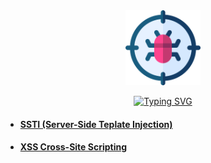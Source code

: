 <div align="center">
  <img width="120" src="VULN/Images/virus.png">
  
[![Typing SVG](https://readme-typing-svg.demolab.com?pause=2000&color=6FF71E&center=true&vCenter=true&width=435&lines=VULN)](https://git.io/typing-svg)
</div>

* #### [SSTI (Server-Side Teplate Injection)](VULN/ssti.md)
* #### [XSS Cross-Site Scripting](VULN/xss.md)

